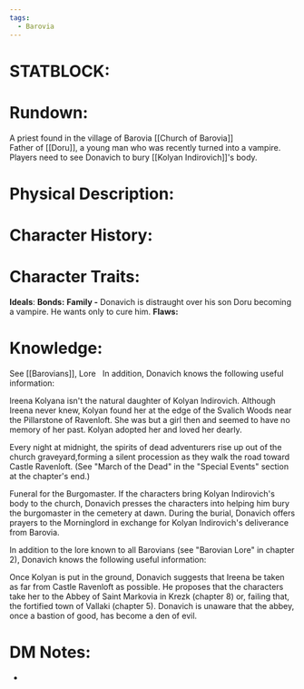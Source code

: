 ```yaml
---
tags:
  - Barovia
---
```

# **STATBLOCK:**

# **Rundown:**

A priest found in the village of Barovia [[Church of Barovia]]  
Father of [[Doru]], a young man who was recently turned into a vampire.  
Players need to see Donavich to bury [[Kolyan Indirovich]]'s body.
# **Physical Description:**


# **Character History:**


# **Character Traits:** 

**Ideals**:
**Bonds:** **Family -** Donavich is distraught over his son Doru becoming a vampire. He wants only to cure him.
**Flaws:** 
 

# **Knowledge:**

See [[Barovians]], Lore
 
In addition, Donavich knows the following useful information:

lreena Kolyana isn't the natural daughter of Kolyan lndirovich. Although Ireena never knew, Kolyan found her at the edge of the Svalich Woods near the Pillarstone of Ravenloft. She was but a girl then and seemed to have no memory of her past. Kolyan adopted her and loved her dearly.

Every night at midnight, the spirits of dead adventurers rise up out of the church graveyard,forming a silent procession as they walk the road toward Castle Ravenloft. (See "March of the Dead" in the "Special Events" section at the chapter's end.) 

Funeral for the Burgomaster. If the characters bring Kolyan Indirovich's body to the church, Donavich presses the characters into helping him bury the burgomaster in the cemetery at dawn. During the burial, Donavich offers prayers to the Morninglord in exchange for Kolyan Indirovich's deliverance from Barovia.

In addition to the lore known to all Barovians (see "Barovian Lore" in chapter 2), Donavich knows the following useful information:

Once Kolyan is put in the ground, Donavich suggests that Ireena be taken as far from Castle Ravenloft as possible. He proposes that the characters take her to the Abbey of Saint Markovia in Krezk (chapter 8) or, failing that, the fortified town of Vallaki (chapter 5). Donavich is unaware that the abbey, once a bastion of good, has become a den of evil.

# **DM Notes:**

-  
